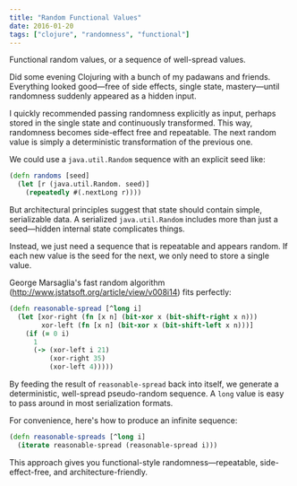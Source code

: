 ```yaml
---
title: "Random Functional Values"
date: 2016-01-20
tags: ["clojure", "randomness", "functional"]
---
```


Functional random values, or a sequence of well-spread values.

Did some evening Clojuring with a bunch of my padawans and friends. Everything looked good—free of side effects, single state, mastery—until randomness suddenly appeared as a hidden input.

I quickly recommended passing randomness explicitly as input, perhaps stored in the single state and continuously transformed. This way, randomness becomes side-effect free and repeatable. The next random value is simply a deterministic transformation of the previous one.

We could use a `java.util.Random` sequence with an explicit seed like:

```clojure
(defn randoms [seed]
  (let [r (java.util.Random. seed)]
    (repeatedly #(.nextLong r))))
```

But architectural principles suggest that state should contain simple, serializable data. A serialized `java.util.Random` includes more than just a seed—hidden internal state complicates things.

Instead, we just need a sequence that is repeatable and appears random. If each new value is the seed for the next, we only need to store a single value.

George Marsaglia's fast random algorithm (http://www.jstatsoft.org/article/view/v008i14) fits perfectly:

```clojure
(defn reasonable-spread [^long i]
  (let [xor-right (fn [x n] (bit-xor x (bit-shift-right x n)))
        xor-left (fn [x n] (bit-xor x (bit-shift-left x n)))]
    (if (= 0 i)
      1
      (-> (xor-left i 21)
          (xor-right 35)
          (xor-left 4)))))
```

By feeding the result of `reasonable-spread` back into itself, we generate a deterministic, well-spread pseudo-random sequence. A `long` value is easy to pass around in most serialization formats.

For convenience, here's how to produce an infinite sequence:

```clojure
(defn reasonable-spreads [^long i]
  (iterate reasonable-spread (reasonable-spread i)))
```

This approach gives you functional-style randomness—repeatable, side-effect-free, and architecture-friendly.

